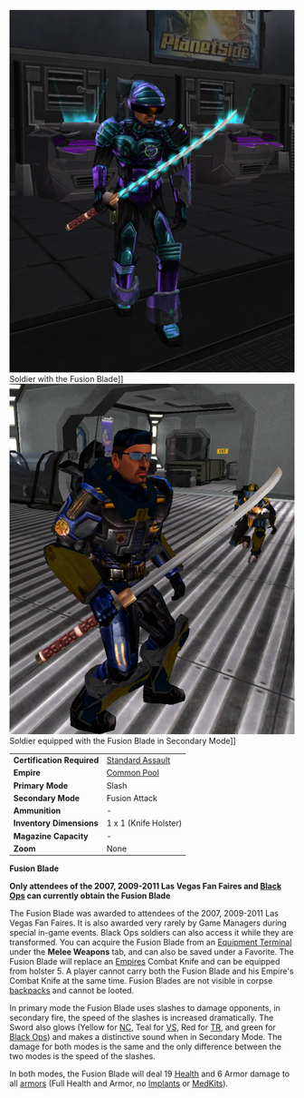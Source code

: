 ![](../images/FusionBladeNC.jpg "fig:FusionBladeNC.jpg") Soldier with the Fusion
Blade\]\] ![](../images/FusionBladeVS.jpg "fig:FusionBladeVS.jpg") Soldier
equipped with the Fusion Blade in Secondary Mode\]\]

|                            |                                                           |
| -------------------------- | --------------------------------------------------------- |
| **Certification Required** | [Standard Assault](../certifications/Standard_Assault.md) |
| **Empire**                 | [Common Pool](../terminology/Common_Pool.md)              |
| **Primary Mode**           | Slash                                                     |
| **Secondary Mode**         | Fusion Attack                                             |
| **Ammunition**             | \-                                                        |
| **Inventory Dimensions**   | 1 x 1 (Knife Holster)                                     |
| **Magazine Capacity**      | \-                                                        |
| **Zoom**                   | None                                                      |

**Fusion Blade**

**Only attendees of the 2007, 2009-2011 Las Vegas Fan Faires and
[Black Ops](../terminology/Black_Ops.md) can currently obtain the Fusion Blade**

The Fusion Blade was awarded to attendees of the 2007, 2009-2011 Las Vegas Fan
Faires. It is also awarded very rarely by Game Managers during special in-game
events. Black Ops soldiers can also access it while they are transformed. You
can acquire the Fusion Blade from an
[Equipment Terminal](../items/Equipment_Terminal.md) under the **Melee Weapons**
tab, and can also be saved under a Favorite. The Fusion Blade will replace an
[Empires](../terminology/Empire.md) Combat Knife and can be equipped from
holster 5. A player cannot carry both the Fusion Blade and his Empire's Combat
Knife at the same time. Fusion Blades are not visible in corpse
[backpacks](../terminology/Backpack.md) and cannot be looted.

In primary mode the Fusion Blade uses slashes to damage opponents, in secondary
fire, the speed of the slashes is increased dramatically. The Sword also glows
(Yellow for [NC](../etc/New_Conglomerate.md), Teal for
[VS](../etc/Vanu_Sovereignty.md), Red for [TR](../etc/Terran_Republic.md), and
green for [Black Ops](../terminology/Black_Ops.md)) and makes a distinctive
sound when in Secondary Mode. The damage for both modes is the same and the only
difference between the two modes is the speed of the slashes.

In both modes, the Fusion Blade will deal 19 [Health](../terminology/Health.md)
and 6 Armor damage to all [armors](../armor/Armor_Index.md) (Full Health and Armor, no
[Implants](../implants/Implants.md) or [MedKits](../items/MedKit.md)).

<!--[Category:Weapons](Category:Weapons.md)-->
